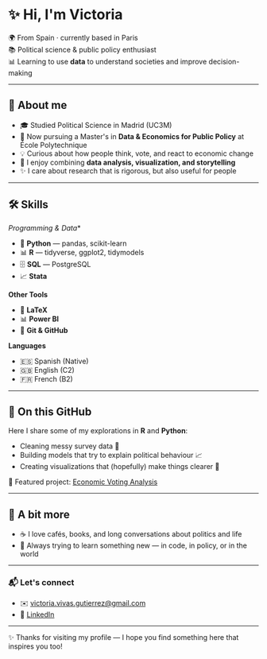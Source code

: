 # ✨ Hi, I'm Victoria  

🌍 From Spain · currently based in Paris  
📚 Political science & public policy enthusiast  
📊 Learning to use **data** to understand societies and improve decision-making  

---

## 🌱 About me  

- 🎓 Studied Political Science in Madrid (UC3M)  
- 📖 Now pursuing a Master's in **Data & Economics for Public Policy** at École Polytechnique  
- 💡 Curious about how people think, vote, and react to economic change  
- 📝 I enjoy combining **data analysis, visualization, and storytelling**  
- ✨ I care about research that is rigorous, but also useful for people  

---

## 🛠 Skills  

*Programming & Data**  
- 🐍 **Python** — pandas, scikit-learn  
- 📊 **R** — tidyverse, ggplot2, tidymodels  
- 🗄 **SQL** — PostgreSQL  
- 📈 **Stata**  

**Other Tools**  
- 📄 **LaTeX**  
- 📊 **Power BI**  
- 🧭 **Git & GitHub**
  
**Languages**  
- 🇪🇸 Spanish (Native)  
- 🇬🇧 English (C2)  
- 🇫🇷 French (B2)  

---

## 📂 On this GitHub  

Here I share some of my explorations in **R** and **Python**:  
- Cleaning messy survey data 🧹  
- Building models that try to explain political behaviour 📈  
- Creating visualizations that (hopefully) make things clearer 🎨  

📌 Featured project: [Economic Voting Analysis](https://github.com/victoriavivass/EconomicVoting_Analysis)  

---

## 💌 A bit more  

- ☕ I love cafés, books, and long conversations about politics and life  
- 🌿 Always trying to learn something new — in code, in policy, or in the world  

---

### 📬 Let's connect  

- ✉️ [victoria.vivas.gutierrez@gmail.com](mailto:victoria.vivas.gutierrez@gmail.com)  
- 💼 [LinkedIn](https://www.linkedin.com/in/mar%C3%ADa-victoria-vivas-guti%C3%A9rrez-a5aa95252/)  

---

✨ Thanks for visiting my profile — I hope you find something here that inspires you too!
